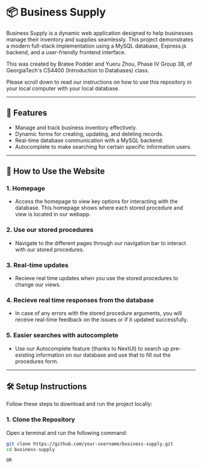 # 📦 Business Supply

Business Supply is a dynamic web application designed to help businesses manage their inventory and supplies seamlessly. This project demonstrates a modern full-stack implementation using a MySQL database, Express.js backend, and a user-friendly frontend interface.

This was created by Bratee Podder and Yueru Zhou, Phase IV Group 38, of GeorgiaTech's CS4400 (Introduction to Databases) class. 

Please scroll down to read our instructions on how to use this repository in your local computer with your local database. 

---

## 🌟 Features
- Manage and track business inventory effectively.
- Dynamic forms for creating, updating, and deleting records.
- Real-time database communication with a MySQL backend.
- Autocomplete to make searching for certain specific information users. 

---

## 🚀 How to Use the Website
### 1. **Homepage**
   - Access the homepage to view key options for interacting with the database. This homepage shows where each stored procedure and view is located in our webapp. 
   
### 2. **Use our stored procedures**
   - Navigate to the different pages through our navigation bar to interact with our stored procedures. 
   
### 3. **Real-time updates**
   - Recieve real time updates when you use the stored procedures to change our views.

### 4. **Recieve real time responses from the database**
   - In case of any errors with the stored procedure arguments, you will receive real-time feedback on the issues or if it updated successfully.

### 5. **Easier searches with autocomplete**
   - Use our Autocomplete feature (thanks to NextUI) to search up pre-existing information on our database and use that to fill out the procedures form. 


---

## 🛠️ Setup Instructions
Follow these steps to download and run the project locally:

### 1. Clone the Repository
Open a terminal and run the following command:
```bash
git clone https://github.com/your-username/business-supply.git
cd business-supply

OR 


